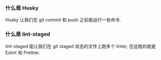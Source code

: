 <!-- 注意,注意,注意, 本项目使用的是14.17.0版本的npm -->

### 什么是 Husky

Husky 让我们在 git commit 和 push 之前能运行一些命令.

### 什么是 lint-staged

lint-staged 能让我们在 git staged 状态的文件上跑多个 linter, 在这跑的就是 Eslint 和 Prettier.
